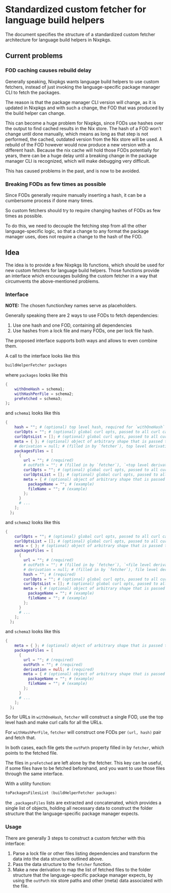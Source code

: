 # Standardized custom fetcher for language build helpers

The document specifies the structure of a standardized custom fetcher architecture
for language build helpers in Nixpkgs.

## Current problems

### FOD caching causes rebuild delay

Generally speaking, Nixpkgs wants language build helpers to use custom fetchers,
instead of just invoking the language-specific package manager CLI to fetch the packages.

The reason is that the package manager CLI version will change,
as it is updated in Nixpkgs and with such a change,
the FOD that was produced by the build helper can change.

This can become a huge problem for Nixpkgs, since FODs use hashes over the output
to find cached results in the Nix store. The hash of a FOD won't change until done manually,
which means as long as that step is not performed, the cached, outdated version from the Nix store will
be used. A rebuild of the FOD however would now produce a new version with a different hash.
Because the nix cache will hold those FODs potentially for years, there can be a huge
delay until a breaking change in the package manager CLI is recognized, which will make
debugging very difficult.

This has caused problems in the past, and is now to be avoided.

### Breaking FODs as few times as possible

Since FODs generally require manually inserting a hash, it can be a cumbersome
process if done many times.

So custom fetchers should try to require changing hashes of FODs as few times as possible.

To do this, we need to decouple the fetching step from all the other language-specific
logic, so that a change to any format the package manager uses, does not require
a change to the hash of the FOD.

## Idea

The idea is to provide a few Nixpkgs lib functions, which should be used
for new custom fetchers for language build helpers. Those functions provide
an interface which encourages building the custom fetcher in a way
that circumvents the above-mentioned problems.

### Interface

**NOTE:** The chosen function/key names serve as placeholders.

Generally speaking there are 2 ways to use FODs to fetch dependencies:

1. Use one hash and one FOD, containing all dependencies
2. Use hashes from a lock file and many FODs,
   one per lock file hash.

The proposed interface supports both ways and allows to even combine them.

A call to the interface looks like this

```nix
buildHelperFetcher packages
```

where `packages` looks like this

```nix
{
    withOneHash = schema1;
    withHashPerFile = schema2;
    preFetched = schema3;
};
```

and `schema1` looks like this

```nix
{
    hash = ""; # (optional) top level hash, required for `withOneHash`
    curlOpts = ""; # (optional) global curl opts, passed to all curl calls
    curlOptsList = []; # (optional) global curl opts, passed to all curl calls
    meta = { }; # (optional) object of arbitrary shape that is passed through
    # derivation = null; # (filled in by `fetcher`), top level derivation
    packagesFiles = [
      {
        url = ""; # (required)
        # outPath = ""; # (filled in by `fetcher`), `<top level derivation path>/<file path>`
        curlOpts = ""; # (optional) global curl opts, passed to all curl calls
        curlOptsList = []; # (optional) global curl opts, passed to all curl calls
        meta = { # (optional) object of arbitrary shape that is passed through
          packageName = ""; # (example)
          fileName = ""; # (example)
        };
      }
      # ...
    ];
  };
```

and `schema2` looks like this

```nix
{
    curlOpts = ""; # (optional) global curl opts, passed to all curl calls
    curlOptsList = []; # (optional) global curl opts, passed to all curl calls
    meta = { }; # (optional) object of arbitrary shape that is passed through
    packagesFiles = [
      {
        url = ""; # (required)
        # outPath = ""; # (filled in by `fetcher`), `<file level derivation path>/<file path>`
        # derivation = null; # (filled in by `fetcher`), file level derivation
        hash = ""; # (required)
        curlOpts = ""; # (optional) global curl opts, passed to all curl calls
        curlOptsList = []; # (optional) global curl opts, passed to all curl calls
        meta = { # (optional) object of arbitrary shape that is passed through
          packageName = ""; # (example)
          fileName = ""; # (example)
        };
      }
      # ...
    ];
  };
```

and `schema3` looks like this

```nix
{
    meta = { }; # (optional) object of arbitrary shape that is passed through
    packagesFiles = [
      {
        url = ""; # (required)
        outPath = ""; # (required)
        derivation = null; # (required)
        meta = { # (optional) object of arbitrary shape that is passed through
          packageName = ""; # (example)
          fileName = ""; # (example)
        };
      }
      # ...
    ];
  };
```

So for URLs in `withOneHash`, `fetcher` will construct a single FOD, use the top level hash
and make curl calls for all the URLs.

For `withHashPerFile`, `fetcher` will construct one FODs per `(url, hash)` pair and fetch that.

In both cases, each file gets the `outPath` property filled in by `fetcher`,
which points to the fetched file.

The files in `preFetched` are left alone by the fetcher. This key can be useful,
if some files have to be fetched beforehand, and you want to use those files through the
same interface.

With a utility function:

```nix
toPackagesFilesList (buildHelperFetcher packages)
```

the `.packagesFiles` lists are extracted and concatenated,
which provides a single list of objects, holding all necessary data to construct
the folder structure that the language-specific package manager expects.

### Usage

There are generally 3 steps to construct a custom fetcher with this interface:

1. Parse a lock file or other files listing dependencies and transform the data
   into the data structure outlined above.
2. Pass the data structure to the `fetcher` function.
3. Make a new derivation to map the list of fetched files to the folder structure that the
   language-specific package manager expects, by using the `outPath` nix store paths
   and other (meta) data associated with the file.
